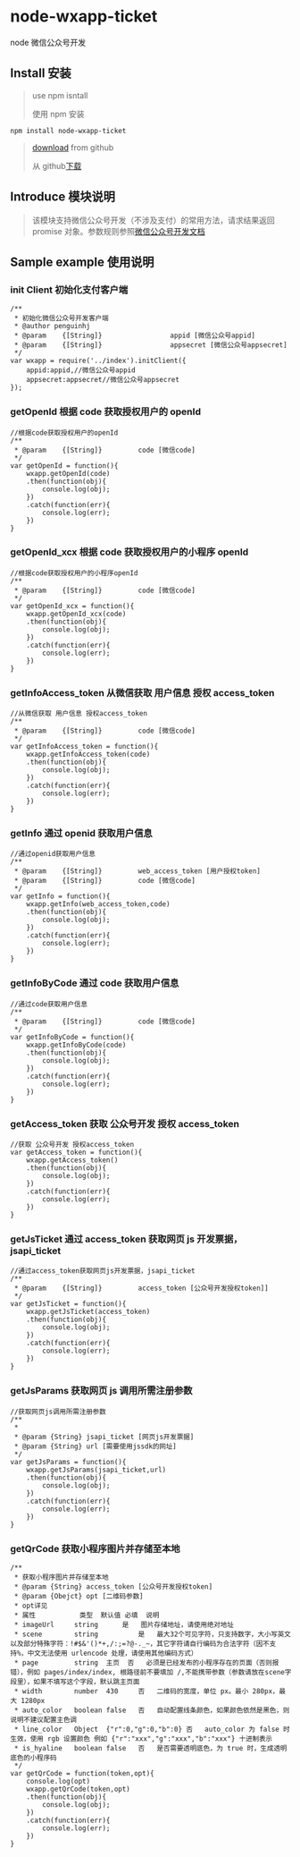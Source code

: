 # node-wxapp-ticket

node 微信公众号开发

## Install 安装

> use npm isntall
>
> 使用 npm 安装

```
npm install node-wxapp-ticket
```

> [download](https://github.com/ice-penguin/node-wxapp-ticket) from github
>
> 从 github[下载](https://github.com/ice-penguin/node-wxapp-ticket)

## Introduce 模块说明

> 该模块支持微信公众号开发（不涉及支付）的常用方法，请求结果返回 promise 对象。参数规则参照[微信公众号开发文档](https://developers.weixin.qq.com/doc/offiaccount/OA_Web_Apps/Wechat_webpage_authorization.html)

## Sample example 使用说明

### init Client 初始化支付客户端

```
/**
 * 初始化微信公众号开发客户端
 * @author penguinhj
 * @param    {[String]}                 appid [微信公众号appid]
 * @param    {[String]}                 appsecret [微信公众号appsecret]
 */
var wxapp = require('../index').initClient({
	appid:appid,//微信公众号appid
	appsecret:appsecret//微信公众号appsecret
});
```

### getOpenId 根据 code 获取授权用户的 openId

```
//根据code获取授权用户的openId
/**
 * @param    {[String]}         code [微信code]
 */
var getOpenId = function(){
    wxapp.getOpenId(code)
    .then(function(obj){
		console.log(obj);
	})
	.catch(function(err){
		console.log(err);
	})
}
```

### getOpenId_xcx 根据 code 获取授权用户的小程序 openId

```
//根据code获取授权用户的小程序openId
/**
 * @param    {[String]}         code [微信code]
 */
var getOpenId_xcx = function(){
    wxapp.getOpenId_xcx(code)
    .then(function(obj){
		console.log(obj);
	})
	.catch(function(err){
		console.log(err);
	})
}
```

### getInfoAccess_token 从微信获取 用户信息 授权 access_token

```
//从微信获取 用户信息 授权access_token
/**
 * @param    {[String]}         code [微信code]
 */
var getInfoAccess_token = function(){
    wxapp.getInfoAccess_token(code)
    .then(function(obj){
		console.log(obj);
	})
	.catch(function(err){
		console.log(err);
	})
}
```

### getInfo 通过 openid 获取用户信息

```
//通过openid获取用户信息
/**
 * @param    {[String]}         web_access_token [用户授权token]
 * @param    {[String]}         code [微信code]
 */
var getInfo = function(){
    wxapp.getInfo(web_access_token,code)
    .then(function(obj){
		console.log(obj);
	})
	.catch(function(err){
		console.log(err);
	})
}
```

### getInfoByCode 通过 code 获取用户信息

```
//通过code获取用户信息
/**
 * @param    {[String]}         code [微信code]
 */
var getInfoByCode = function(){
    wxapp.getInfoByCode(code)
    .then(function(obj){
		console.log(obj);
	})
	.catch(function(err){
		console.log(err);
	})
}
```

### getAccess_token 获取 公众号开发 授权 access_token

```
//获取 公众号开发 授权access_token
var getAccess_token = function(){
    wxapp.getAccess_token()
    .then(function(obj){
		console.log(obj);
	})
	.catch(function(err){
		console.log(err);
	})
}
```

### getJsTicket 通过 access_token 获取网页 js 开发票据，jsapi_ticket

```
//通过access_token获取网页js开发票据，jsapi_ticket
/**
 * @param    {[String]}         access_token [公众号开发授权token]]
 */
var getJsTicket = function(){
    wxapp.getJsTicket(access_token)
    .then(function(obj){
		console.log(obj);
	})
	.catch(function(err){
		console.log(err);
	})
}
```

### getJsParams 获取网页 js 调用所需注册参数

```
//获取网页js调用所需注册参数
/**
 *
 * @param {String} jsapi_ticket [网页js开发票据]
 * @param {String} url [需要使用jssdk的网址]
 */
var getJsParams = function(){
    wxapp.getJsParams(jsapi_ticket,url)
    .then(function(obj){
		console.log(obj);
	})
	.catch(function(err){
		console.log(err);
	})
}
```

### getQrCode 获取小程序图片并存储至本地

```
/**
 * 获取小程序图片并存储至本地
 * @param {String} access_token [公众号开发授权token]
 * @param {Obejct} opt [二维码参数]
 * opt详见
 * 属性			类型	默认值	必填	说明
 * imageUrl 	string 		是 	图片存储地址，请使用绝对地址
 * scene		string			是	最大32个可见字符，只支持数字，大小写英文以及部分特殊字符：!#$&'()*+,/:;=?@-._~，其它字符请自行编码为合法字符（因不支持%，中文无法使用 urlencode 处理，请使用其他编码方式）
 * page			string	主页	否	必须是已经发布的小程序存在的页面（否则报错），例如 pages/index/index, 根路径前不要填加 /,不能携带参数（参数请放在scene字段里），如果不填写这个字段，默认跳主页面
 * width		number	430		否	二维码的宽度，单位 px。最小 280px，最大 1280px
 * auto_color	boolean	false	否	自动配置线条颜色，如果颜色依然是黑色，则说明不建议配置主色调
 * line_color	Object	{"r":0,"g":0,"b":0}	否	auto_color 为 false 时生效，使用 rgb 设置颜色 例如 {"r":"xxx","g":"xxx","b":"xxx"} 十进制表示
 * is_hyaline	boolean	false	否	是否需要透明底色，为 true 时，生成透明底色的小程序码
 */
var getQrCode = function(token,opt){
	console.log(opt)
    wxapp.getQrCode(token,opt)
    .then(function(obj){
		console.log(obj);
	})
	.catch(function(err){
		console.log(err);
	})
}
```
